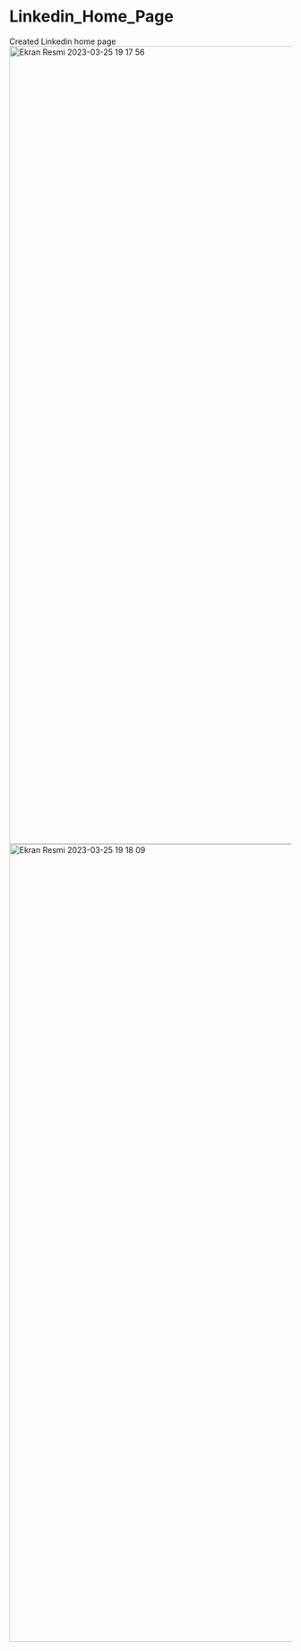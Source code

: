 # Linkedin_Home_Page
Created Linkedin home page
<img width="1422" alt="Ekran Resmi 2023-03-25 19 17 56" src="https://user-images.githubusercontent.com/124916788/227729212-5cb54952-36a2-4415-8fdd-ea5996c43f97.png">
<img width="1422" alt="Ekran Resmi 2023-03-25 19 18 09" src="https://user-images.githubusercontent.com/124916788/227729213-bb4fc52c-51fb-4d37-a66c-cb5e139bc8bd.png">
